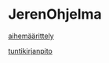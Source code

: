 # JerenOhjelma
[aihemäärittely](Dokumentaatio/aiheenKuvausJaMaarittely.md)

[tuntikirjanpito](Dokumentaatio/tuntikirjanpito.md)
